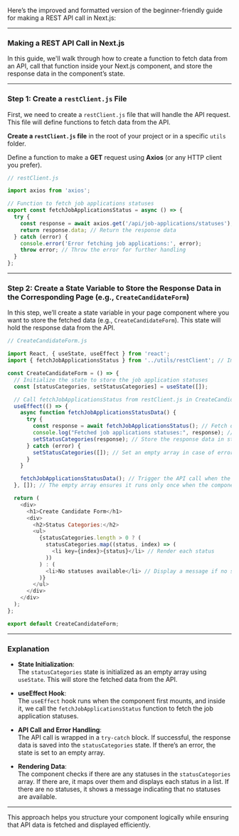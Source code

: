 Here’s the improved and formatted version of the beginner-friendly guide for making a REST API call in Next.js:

---

### **Making a REST API Call in Next.js**

In this guide, we'll walk through how to create a function to fetch data from an API, call that function inside your Next.js component, and store the response data in the component’s state.

---

### **Step 1: Create a `restClient.js` File**

First, we need to create a `restClient.js` file that will handle the API request. This file will define functions to fetch data from the API.

**Create a `restClient.js` file** in the root of your project or in a specific `utils` folder.

Define a function to make a **GET** request using **Axios** (or any HTTP client you prefer).

```js
// restClient.js

import axios from 'axios';

// Function to fetch job applications statuses
export const fetchJobApplicationsStatus = async () => {
  try {
    const response = await axios.get('/api/job-applications/statuses');
    return response.data; // Return the response data
  } catch (error) {
    console.error('Error fetching job applications:', error);
    throw error; // Throw the error for further handling
  }
};
```

---

### **Step 2: Create a State Variable to Store the Response Data in the Corresponding Page (e.g., `CreateCandidateForm`)**

In this step, we’ll create a state variable in your page component where you want to store the fetched data (e.g., `CreateCandidateForm`). This state will hold the response data from the API.

```js
// CreateCandidateForm.js

import React, { useState, useEffect } from 'react';
import { fetchJobApplicationsStatus } from '../utils/restClient'; // Import the function to fetch statuses

const CreateCandidateForm = () => {
  // Initialize the state to store the job application statuses
  const [statusCategories, setStatusCategories] = useState([]);

  // Call fetchJobApplicationsStatus from restClient.js in CreateCandidateForm
  useEffect(() => {
    async function fetchJobApplicationsStatusData() {
      try {
        const response = await fetchJobApplicationsStatus(); // Fetch data from the API
        console.log("Fetched job applications statuses:", response); // Log the response for debugging
        setStatusCategories(response); // Store the response data in state
      } catch (error) {
        setStatusCategories([]); // Set an empty array in case of error
      }
    }

    fetchJobApplicationsStatusData(); // Trigger the API call when the component mounts
  }, []); // The empty array ensures it runs only once when the component mounts

  return (
    <div>
      <h1>Create Candidate Form</h1>
      <div>
        <h2>Status Categories:</h2>
        <ul>
          {statusCategories.length > 0 ? (
            statusCategories.map((status, index) => (
              <li key={index}>{status}</li> // Render each status
            ))
          ) : (
            <li>No statuses available</li> // Display a message if no statuses are available
          )}
        </ul>
      </div>
    </div>
  );
};

export default CreateCandidateForm;
```

---

### **Explanation**

- **State Initialization**:  
  The `statusCategories` state is initialized as an empty array using `useState`. This will store the fetched data from the API.

- **useEffect Hook**:  
  The `useEffect` hook runs when the component first mounts, and inside it, we call the `fetchJobApplicationsStatus` function to fetch the job application statuses.

- **API Call and Error Handling**:  
  The API call is wrapped in a `try-catch` block. If successful, the response data is saved into the `statusCategories` state. If there’s an error, the state is set to an empty array.

- **Rendering Data**:  
  The component checks if there are any statuses in the `statusCategories` array. If there are, it maps over them and displays each status in a list. If there are no statuses, it shows a message indicating that no statuses are available.

---

This approach helps you structure your component logically while ensuring that API data is fetched and displayed efficiently.

